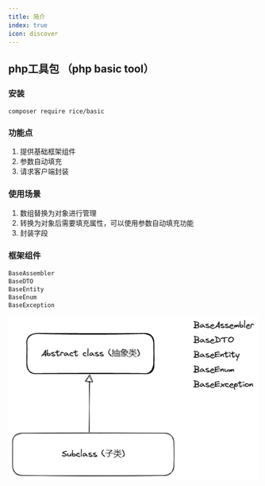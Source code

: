 ```yaml
---
title: 简介
index: true
icon: discover
---
```


## php工具包 （php basic tool）

### 安装

```shell script
composer require rice/basic
```

### 功能点
1. 提供基础框架组件
2. 参数自动填充
3. 请求客户端封装

### 使用场景
1. 数组替换为对象进行管理
2. 转换为对象后需要填充属性，可以使用参数自动填充功能
3. 封装字段

### 框架组件
```text
BaseAssembler
BaseDTO
BaseEntity
BaseEnum
BaseException
```

![继承对象关系图解](/imgs/base_relation.png)
